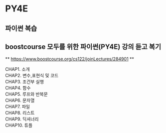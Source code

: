 # PY4E

## 파이썬 복습 <br>
## boostcourse 모두를 위한 파이썬(PY4E) 강의 듣고 복기  
** https://www.boostcourse.org/cs122/joinLectures/284901 **

CHAP1. 소개<BR>
CHAP2. 변수,표현식 및 코드<br>
CHAP3. 조건부 실행  
CHAP4. 함수  
CHAP5. 루프와 반복문  
CHAP6. 문자열   
CHAP7. 파일  
CHAP8. 리스트  
CHAP9. 딕셔너리  
CHAP10. 튜플  
